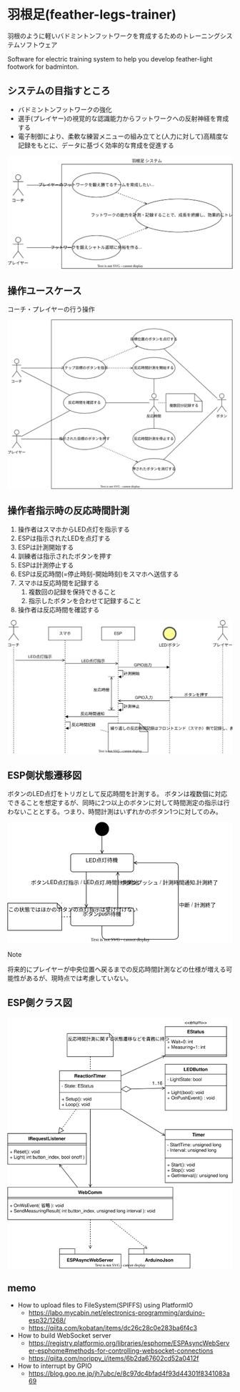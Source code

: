 # 羽根足(feather-legs-trainer)

羽根のように軽いバドミントンフットワークを育成するためのトレーニングシステムソフトウェア

Software for electric training system to help you develop feather-light footwork for badminton.

## システムの目指すところ

* バドミントンフットワークの強化
* 選手(プレイヤー)の視覚的な認識能力からフットワークへの反射神経を育成する
* 電子制御により、柔軟な練習メニューの組み立てと(人力に対して)高精度な記録をもとに、データに基づく効率的な育成を促進する

<img src="images\目的レベルユースケース図.drawio.svg" alt="目的レベルユースケース図" title="目的レベルユースケース図">

## 操作ユースケース

コーチ・プレイヤーの行う操作

<img src="images\操作レベルユースケース図.drawio.svg" alt="操作レベルユースケース図" title="操作レベルユースケース図">

## 操作者指示時の反応時間計測

1. 操作者はスマホからLED点灯を指示する
2. ESPは指示されたLEDを点灯する
3. ESPは計測開始する
4. 訓練者は指示されたボタンを押す
5. ESPは計測停止する
6. ESPは反応時間(=停止時刻-開始時刻)をスマホへ送信する
7. スマホは反応時間を記録する
   1. 複数回の記録を保持できること
   2. 指示したボタンを合わせて記録すること
8. 操作者は反応時間を確認する

<img src="images\反応時間計測シーケンス図.drawio.svg" alt="反応時間計測シーケンス図" title="反応時間計測シーケンス図">

## ESP側状態遷移図

ボタンのLED点灯をトリガとして反応時間を計測する。
ボタンは複数個に対応できることを想定するが、同時に2つ以上のボタンに対して時間測定の指示は行わないこととする。つまり、時間計測はいずれかのボタン1つに対してのみ。

<img src="images\ボタン制御状態遷移図.drawio.svg" alt="(ESP側)ボタン制御状態遷移図" title="(ESP側)ボタン制御状態遷移図">

> [!Note]
> 将来的にプレイヤーが中央位置へ戻るまでの反応時間計測などの仕様が増える可能性があるが、現時点では考慮していない。

## ESP側クラス図

<img src="images\ボタン制御クラス図.drawio.svg" alt="ボタン制御クラス図" title="ボタン制御クラス図">


## memo

* How to upload files to FileSystem(SPIFFS) using PlatformIO
  * https://labo.mycabin.net/electronics-programming/arduino-esp32/1268/
  * https://qiita.com/kobatan/items/dc26c28c0e283ba6f4c3
* How to build WebSocket server
  * https://registry.platformio.org/libraries/esphome/ESPAsyncWebServer-esphome#methods-for-controlling-websocket-connections
  * https://qiita.com/norippy_i/items/6b2da67602cd52a0412f
* How to interrupt by GPIO
  * https://blog.goo.ne.jp/jh7ubc/e/8c97dc4bfad4f93d44301f8341083a69

